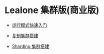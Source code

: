 

# Lealone 集群版(商业版)

  * [运行模式快速入门](https://github.com/lealone/Lealone-Docs/blob/master/%E5%BA%94%E7%94%A8%E6%96%87%E6%A1%A3/%E8%BF%90%E8%A1%8C%E6%A8%A1%E5%BC%8F%E5%BF%AB%E9%80%9F%E5%85%A5%E9%97%A8.md)
  
  * [复制集群搭建](https://github.com/lealone/Lealone-Docs/blob/master/%E5%BA%94%E7%94%A8%E6%96%87%E6%A1%A3/%E5%A4%8D%E5%88%B6%E9%9B%86%E7%BE%A4%E6%90%AD%E5%BB%BA.md)

  * [Sharding 集群搭建](https://github.com/lealone/Lealone-Docs/blob/master/%E5%BA%94%E7%94%A8%E6%96%87%E6%A1%A3/Sharding%E9%9B%86%E7%BE%A4%E6%90%AD%E5%BB%BA.md)
